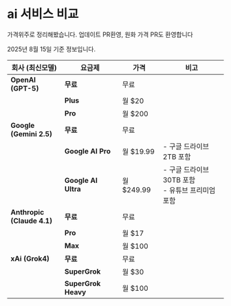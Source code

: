 # ai 서비스 비교
가격위주로 정리해봤습니다. 업데이트 PR환영, 원화 가격 PR도 환영합니다

2025년 8월 15일 기준 정보입니다.

| 회사 (최신모델) | 요금제 | 가격 | 비고 |
|---|---|---|---|
| **OpenAI (GPT-5)** | **무료** | 무료 |  |
| | **Plus** | 월 $20 |  |
| | **Pro** | 월 $200 |  |
| **Google <br>(Gemini 2.5)** | **무료** | 무료 |  |
| | **Google AI Pro** | 월 $19.99  | - 구글 드라이브 2TB 포함 |
| | **Google AI Ultra** | 월 $249.99  | - 구글 드라이브 30TB 포함 <br>- 유튜브 프리미엄 포함 |
| **Anthropic <br>(Claude 4.1)** | **무료** | 무료 |  |
| | **Pro** | 월 $17 |  |
| | **Max** | 월 $100 |  |
| **xAi (Grok4)** | **무료** | 무료 |  |
| | **SuperGrok** | 월 $30 |  |
| | **SuperGrok Heavy** | 월 $100 |  |


